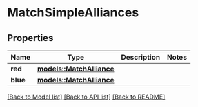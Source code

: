 # MatchSimpleAlliances

## Properties

Name | Type | Description | Notes
------------ | ------------- | ------------- | -------------
**red** | [**models::MatchAlliance**](Match_alliance.md) |  | 
**blue** | [**models::MatchAlliance**](Match_alliance.md) |  | 

[[Back to Model list]](../README.md#documentation-for-models) [[Back to API list]](../README.md#documentation-for-api-endpoints) [[Back to README]](../README.md)


